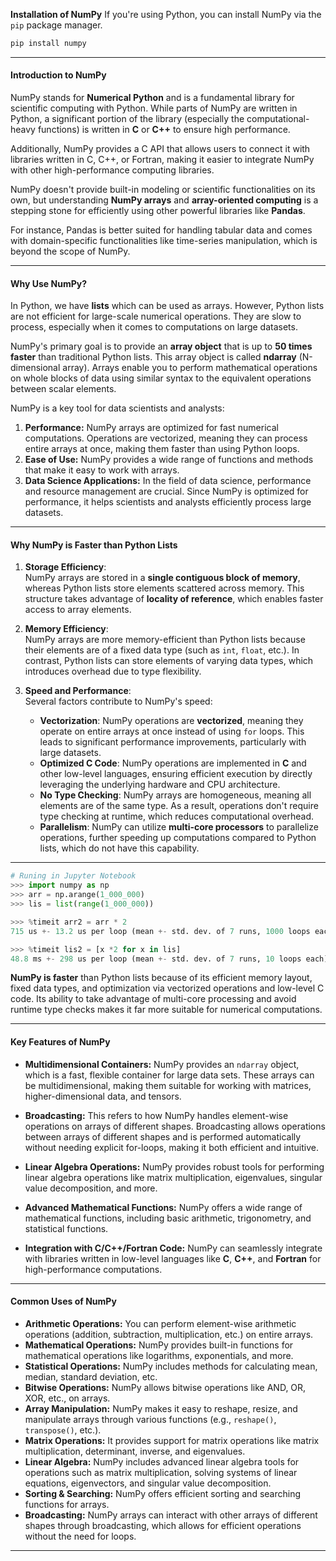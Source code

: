 

**Installation of NumPy**
If you're using Python, you can install NumPy via the `pip` package manager.
```bash
pip install numpy
```


---

#### **Introduction to NumPy**

NumPy stands for **Numerical Python** and is a fundamental library for scientific computing with Python. While parts of NumPy are written in Python, a significant portion of the library (especially the computational-heavy functions) is written in **C** or **C++** to ensure high performance.

Additionally, NumPy provides a C API that allows users to connect it with libraries written in C, C++, or Fortran, making it easier to integrate NumPy with other high-performance computing libraries.

NumPy doesn't provide built-in modeling or scientific functionalities on its own, but understanding **NumPy arrays** and **array-oriented computing** is a stepping stone for efficiently using other powerful libraries like **Pandas**. 

For instance, Pandas is better suited for handling tabular data and comes with domain-specific functionalities like time-series manipulation, which is beyond the scope of NumPy.

---

#### **Why Use NumPy?**

In Python, we have **lists** which can be used as arrays. However, Python lists are not efficient for large-scale numerical operations. They are slow to process, especially when it comes to computations on large datasets.

NumPy's primary goal is to provide an **array object** that is up to **50 times faster** than traditional Python lists. This array object is called **ndarray** (N-dimensional array).
Arrays enable you to perform mathematical operations on whole blocks of data using similar syntax to the equivalent operations between scalar elements.

NumPy is a key tool for data scientists and analysts:

1. **Performance:** NumPy arrays are optimized for fast numerical computations. Operations are vectorized, meaning they can process entire arrays at once, making them faster than using Python loops.
2. **Ease of Use:** NumPy provides a wide range of functions and methods that make it easy to work with arrays.
3. **Data Science Applications:** In the field of data science, performance and resource management are crucial. Since NumPy is optimized for performance, it helps scientists and analysts efficiently process large datasets.

---

#### **Why NumPy is Faster than Python Lists**

1. **Storage Efficiency**:  
    NumPy arrays are stored in a **single contiguous block of memory**, whereas Python lists store elements scattered across memory. This structure takes advantage of **locality of reference**, which enables faster access to array elements.
    
2. **Memory Efficiency**:  
    NumPy arrays are more memory-efficient than Python lists because their elements are of a fixed data type (such as `int`, `float`, etc.). In contrast, Python lists can store elements of varying data types, which introduces overhead due to type flexibility.
    
3. **Speed and Performance**:  
    Several factors contribute to NumPy's speed:
    
    - **Vectorization**: NumPy operations are **vectorized**, meaning they operate on entire arrays at once instead of using `for` loops. This leads to significant performance improvements, particularly with large datasets.
    - **Optimized C Code**: NumPy operations are implemented in **C** and other low-level languages, ensuring efficient execution by directly leveraging the underlying hardware and CPU architecture.
    - **No Type Checking**: NumPy arrays are homogeneous, meaning all elements are of the same type. As a result, operations don't require type checking at runtime, which reduces computational overhead.
    - **Parallelism**: NumPy can utilize **multi-core processors** to parallelize operations, further speeding up computations compared to Python lists, which do not have this capability.

---


```python
# Runing in Jupyter Notebook
>>> import numpy as np
>>> arr = np.arange(1_000_000)
>>> lis = list(range(1_000_000))

>>> %timeit arr2 = arr * 2
715 us +- 13.2 us per loop (mean +- std. dev. of 7 runs, 1000 loops each)

>>> %timeit lis2 = [x *2 for x in lis]
48.8 ms +- 298 us per loop (mean +- std. dev. of 7 runs, 10 loops each)
```

**NumPy is faster** than Python lists because of its efficient memory layout, fixed data types, and optimization via vectorized operations and low-level C code. Its ability to take advantage of multi-core processing and avoid runtime type checks makes it far more suitable for numerical computations.

---

#### **Key Features of NumPy**

- **Multidimensional Containers:** NumPy provides an `ndarray` object, which is a fast, flexible container for large data sets. These arrays can be multidimensional, making them suitable for working with matrices, higher-dimensional data, and tensors.

- **Broadcasting:** This refers to how NumPy handles element-wise operations on arrays of different shapes. Broadcasting allows operations between arrays of different shapes and is performed automatically without needing explicit for-loops, making it both efficient and intuitive.

- **Linear Algebra Operations:** NumPy provides robust tools for performing linear algebra operations like matrix multiplication, eigenvalues, singular value decomposition, and more.

- **Advanced Mathematical Functions:** NumPy offers a wide range of mathematical functions, including basic arithmetic, trigonometry, and statistical functions.

- **Integration with C/C++/Fortran Code:** NumPy can seamlessly integrate with libraries written in low-level languages like **C**, **C++**, and **Fortran** for high-performance computations.


---

#### **Common Uses of NumPy**

- **Arithmetic Operations:** You can perform element-wise arithmetic operations (addition, subtraction, multiplication, etc.) on entire arrays.
- **Mathematical Operations:** NumPy provides built-in functions for mathematical operations like logarithms, exponentials, and more.
- **Statistical Operations:** NumPy includes methods for calculating mean, median, standard deviation, etc.
- **Bitwise Operations:** NumPy allows bitwise operations like AND, OR, XOR, etc., on arrays.
- **Array Manipulation:** NumPy makes it easy to reshape, resize, and manipulate arrays through various functions (e.g., `reshape()`, `transpose()`, etc.).
- **Matrix Operations:** It provides support for matrix operations like matrix multiplication, determinant, inverse, and eigenvalues.
- **Linear Algebra:** NumPy includes advanced linear algebra tools for operations such as matrix multiplication, solving systems of linear equations, eigenvectors, and singular value decomposition.
- **Sorting & Searching:** NumPy offers efficient sorting and searching functions for arrays.
- **Broadcasting:** NumPy arrays can interact with other arrays of different shapes through broadcasting, which allows for efficient operations without the need for loops.

---

